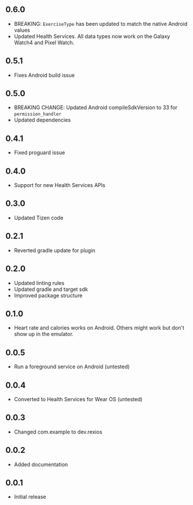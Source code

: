 ## 0.6.0
- BREAKING: `ExerciseType` has been updated to match the native Android values
- Updated Health Services. All data types now work on the Galaxy Watch4 and Pixel Watch.

## 0.5.1
- Fixes Android build issue

## 0.5.0
- BREAKING CHANGE: Updated Android compileSdkVersion to 33 for `permission_handler`
- Updated dependencies

## 0.4.1
- Fixed proguard issue

## 0.4.0
- Support for new Health Services APIs

## 0.3.0
- Updated Tizen code

## 0.2.1
- Reverted gradle update for plugin

## 0.2.0
- Updated linting rules
- Updated gradle and target sdk
- Improved package structure

## 0.1.0
- Heart rate and calories works on Android. Others might work but don't show up in the emulator.

## 0.0.5
- Run a foreground service on Android (untested)

## 0.0.4
- Converted to Health Services for Wear OS (untested)

## 0.0.3
- Changed com.example to dev.rexios

## 0.0.2
- Added documentation

## 0.0.1
- Initial release